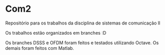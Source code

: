 # Com2
Repositório para os trabalhos da disciplina de sistemas de comunicação II

Os trabalhos estão organizados em branches :D

Os branches DSSS e OFDM foram feitos e testados utilizando Octave. Os demais foram feitos com Matlab.
